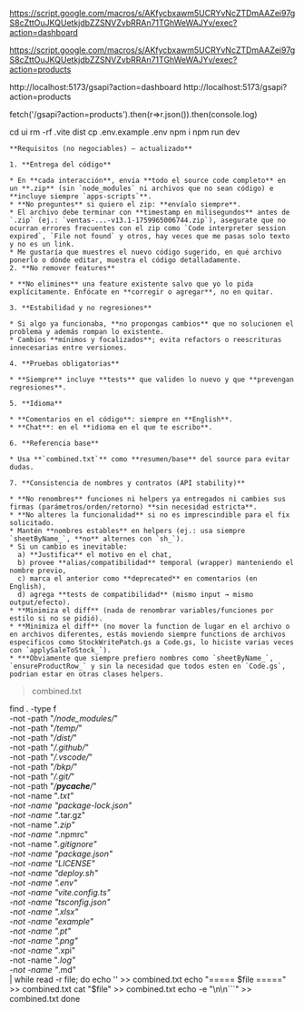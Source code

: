 https://script.google.com/macros/s/AKfycbxawm5UCRYvNcZTDmAAZei97gS8cZttOuJKQUetkjdbZZSNVZvbRRAn71TGhWeWAJYv/exec?action=dashboard

https://script.google.com/macros/s/AKfycbxawm5UCRYvNcZTDmAAZei97gS8cZttOuJKQUetkjdbZZSNVZvbRRAn71TGhWeWAJYv/exec?action=products


http://localhost:5173/gsapi?action=dashboard
http://localhost:5173/gsapi?action=products

fetch('/gsapi?action=products').then(r=>r.json()).then(console.log)

cd ui
rm -rf .vite dist
cp .env.example .env
npm i
npm run dev


```
**Requisitos (no negociables) — actualizado**

1. **Entrega del código**

* En **cada interacción**, envía **todo el source code completo** en un **.zip** (sin `node_modules` ni archivos que no sean código) e **incluye siempre `apps-scripts`**.
* **No preguntes** si quiero el zip: **envíalo siempre**.
* El archivo debe terminar con **timestamp en milisegundos** antes de `.zip` (ej.: `ventas-...-v13.1-1759965006744.zip`), asegurate que no ocurran errores frecuentes con el zip como `Code interpreter session expired`, `File not found` y otros, hay veces que me pasas solo texto y no es un link.
* Me gustaría que muestres el nuevo código sugerido, en qué archivo ponerlo o dónde editar, muestra el código detalladamente.
2. **No remover features**

* **No elimines** una feature existente salvo que yo lo pida explícitamente. Enfócate en **corregir o agregar**, no en quitar.

3. **Estabilidad y no regresiones**

* Si algo ya funcionaba, **no propongas cambios** que no solucionen el problema y además rompan lo existente.
* Cambios **mínimos y focalizados**; evita refactors o reescrituras innecesarias entre versiones.

4. **Pruebas obligatorias**

* **Siempre** incluye **tests** que validen lo nuevo y que **prevengan regresiones**.

5. **Idioma**

* **Comentarios en el código**: siempre en **English**.
* **Chat**: en el **idioma en el que te escribo**.

6. **Referencia base**

* Usa **`combined.txt`** como **resumen/base** del source para evitar dudas.

7. **Consistencia de nombres y contratos (API stability)**

* **No renombres** funciones ni helpers ya entregados ni cambies sus firmas (parámetros/orden/retorno) **sin necesidad estricta**.
* **No alteres la funcionalidad** si no es imprescindible para el fix solicitado.
* Mantén **nombres estables** en helpers (ej.: usa siempre `sheetByName_`, **no** alternes con `sh_`).
* Si un cambio es inevitable:
  a) **Justifica** el motivo en el chat,
  b) provee **alias/compatibilidad** temporal (wrapper) manteniendo el nombre previo,
  c) marca el anterior como **deprecated** en comentarios (en English),
  d) agrega **tests de compatibilidad** (mismo input → mismo output/efecto).
* **Minimiza el diff** (nada de renombrar variables/funciones por estilo si no se pidió).
* **Minimiza el diff** (no mover la function de lugar en el archivo o en archivos diferentes, estás moviendo siempre functions de archivos especificos como StockWritePatch.gs a Code.gs, lo hiciste varias veces con `applySaleToStock_`).
* ***Obviamente que siempre prefiero nombres como `sheetByName_`, `ensureProductRow_` y sin la necesidad que todos esten en `Code.gs`, podrian estar en otras clases helpers.
```




> combined.txt

find . -type f \
  -not -path "*/node_modules/*" \
  -not -path "*/temp/*" \
  -not -path "*/dist/*" \
  -not -path "*/.github/*" \
  -not -path "*/.vscode/*" \
  -not -path "*/bkp/*" \
  -not -path "*/.git/*" \
  -not -path "*/__pycache__/*" \
  -not -name "*.txt" \
  -not -name "package-lock.json" \
  -not -name "*.tar.gz" \
  -not -name "*.zip" \
  -not -name "*.npmrc" \
  -not -name "*.gitignore" \
  -not -name "*package.json" \
  -not -name "*LICENSE" \
  -not -name "*deploy.sh" \
  -not -name "*.env*" \
  -not -name "*vite.config.ts" \
  -not -name "*tsconfig.json" \
  -not -name "*.xlsx" \
  -not -name "*example*" \
  -not -name "*.pt" \
  -not -name "*.png" \
  -not -name "*.xpi" \
  -not -name "*.log" \
  -not -name "*.md" \
| while read -r file; do
  echo '' >> combined.txt
  echo "===== $file =====" >> combined.txt
  cat "$file" >> combined.txt
  echo -e "\n\n\`\`\`" >> combined.txt
done